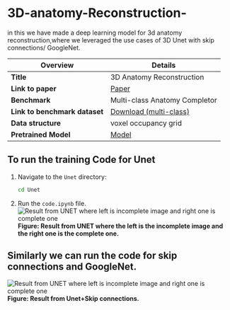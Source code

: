 # 3D-anatomy-Reconstruction-
in this we have made a deep learning model for 3d anatomy reconstruction,where we leveraged the use cases of 3D Unet with skip connections/ GoogleNet.

| Overview       | Details |
| -------------- | ------- |
| **Title**      | 3D Anatomy Reconstruction |
| **Link to paper** | [Paper](https://arxiv.org/abs/2309.04956) |
| **Benchmark**  | Multi-class Anatomy Completor |
| **Link to benchmark dataset** | [Download (multi-class)](https://files.icg.tugraz.at/f/b0623306eb9246be8c3c/?dl=1) |
| **Data structure** | voxel occupancy grid |
| **Pretrained Model** | [Model](https://drive.google.com/drive/folders/15iy86nhCFKLpnIPgxniZjJqspSbZv3Ub?usp=drive_link ) |

## To run the training Code for Unet

1. Navigate to the `Unet` directory:
    ```sh
    cd Unet
    ```
2. Run the `code.ipynb` file.
![Result from UNET where left is incomplete image and right one is complete one](https://github.com/krishmittal1301/3D-anatomy-completer-/blob/main/Unet/WhatsApp%20Image%202024-05-07%20at%2010.55.53_28ebe640.jpg)
**Figure: Result from UNET where the left is the incomplete image and the right one is the complete one.**


## Similarly we can run the code for skip connections and GoogleNet.
![Result from UNET where left is incomplete image and right one is complete one](https://github.com/krishmittal1301/3D-anatomy-completer-/blob/main/Unet%2BSkip/WhatsApp%20Image%202024-05-14%20at%2016.10.08_2b9a161b.jpg)
**Figure: Result from Unet+Skip connections.**
